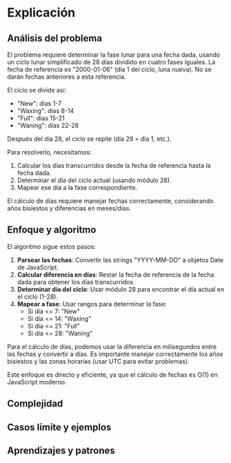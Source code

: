 # Explicación

## Análisis del problema

El problema requiere determinar la fase lunar para una fecha dada, usando un ciclo lunar simplificado de 28 días dividido en cuatro fases iguales. La fecha de referencia es "2000-01-06" (día 1 del ciclo, luna nueva). No se darán fechas anteriores a esta referencia.

El ciclo se divide así:

- "New": días 1-7
- "Waxing": días 8-14
- "Full": días 15-21
- "Waning": días 22-28

Después del día 28, el ciclo se repite (día 29 = día 1, etc.).

Para resolverlo, necesitamos:

1. Calcular los días transcurridos desde la fecha de referencia hasta la fecha dada.
2. Determinar el día del ciclo actual (usando módulo 28).
3. Mapear ese día a la fase correspondiente.

El cálculo de días requiere manejar fechas correctamente, considerando años bisiestos y diferencias en meses/días.

## Enfoque y algoritmo

El algoritmo sigue estos pasos:

1. **Parsear las fechas**: Convertir las strings "YYYY-MM-DD" a objetos Date de JavaScript.
2. **Calcular diferencia en días**: Restar la fecha de referencia de la fecha dada para obtener los días transcurridos.
3. **Determinar día del ciclo**: Usar módulo 28 para encontrar el día actual en el ciclo (1-28).
4. **Mapear a fase**: Usar rangos para determinar la fase:
   - Si día <= 7: "New"
   - Si día <= 14: "Waxing"
   - Si día <= 21: "Full"
   - Si día <= 28: "Waning"

Para el cálculo de días, podemos usar la diferencia en milisegundos entre las fechas y convertir a días. Es importante manejar correctamente los años bisiestos y las zonas horarias (usar UTC para evitar problemas).

Este enfoque es directo y eficiente, ya que el cálculo de fechas es O(1) en JavaScript moderno.

## Complejidad

## Casos límite y ejemplos

## Aprendizajes y patrones
